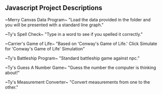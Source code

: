 ## Javascript Project Descriptions

<p>~Merry Canvas Data Program~
"Load the data provided in the folder and you will be presented with a standard line graph."</p>

~Ty's Spell Check~
"Type in a word to see if you spelled it correctly."

~Carrier's Game of Life~
"Based on 'Conway's Game of Life.' Click Simulate for 'Conway's Game of Life' Simulation"

~Ty's Battleship Program~
"Standard battleship game against npc."

~Ty's Guess A Number Game~
"Guess the number the computer is thinking about!"

~Ty's Measurement Converter~
"Convert measurements from one to the other."
